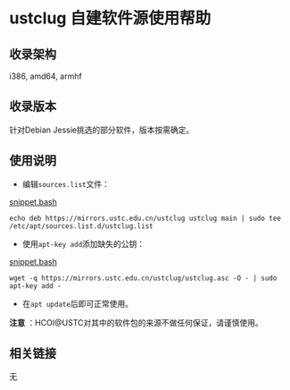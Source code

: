 ---
---

# ustclug 自建软件源使用帮助

## 收录架构

i386, amd64, armhf 

## 收录版本

针对Debian Jessie挑选的部分软件，版本按需确定。 

## 使用说明

  * 编辑`sources.list`文件：




[snippet.bash](https://lug.ustc.edu.cn/oldwiki/_export/code/mirrors/help/ustclug?codeblock=0 "下载片段")
    
    
    
    echo deb https://mirrors.ustc.edu.cn/ustclug ustclug main | sudo tee /etc/apt/sources.list.d/ustclug.list

  * 使用`apt-key add`添加缺失的公钥：




[snippet.bash](https://lug.ustc.edu.cn/oldwiki/_export/code/mirrors/help/ustclug?codeblock=1 "下载片段")
    
    
    
    wget -q https://mirrors.ustc.edu.cn/ustclug/ustclug.asc -O - | sudo apt-key add -

  * 在`apt update`后即可正常使用。




**注意** ：HCOI@USTC对其中的软件包的来源不做任何保证，请谨慎使用。 

## 相关链接

无 
